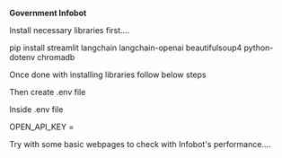 **Government Infobot**


Install necessary libraries first....

pip install streamlit langchain langchain-openai beautifulsoup4 python-dotenv chromadb

Once done with installing libraries follow below steps

Then create .env file 

Inside .env file 

OPEN_API_KEY = <Your OPENAI API KEY here>


Try with some basic webpages to check with Infobot's performance.... 

